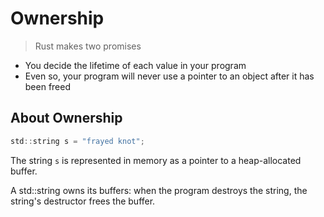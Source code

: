 # Ownership

> Rust makes two promises
- You decide the lifetime of each value in your program
- Even so, your program will never use a pointer to an object after it has been freed

## About Ownership

```c
std::string s = "frayed knot";
```

The string `s` is represented in memory as a pointer to a heap-allocated buffer.

A std::string owns its buffers: when the program destroys the string, the string's destructor frees the buffer.